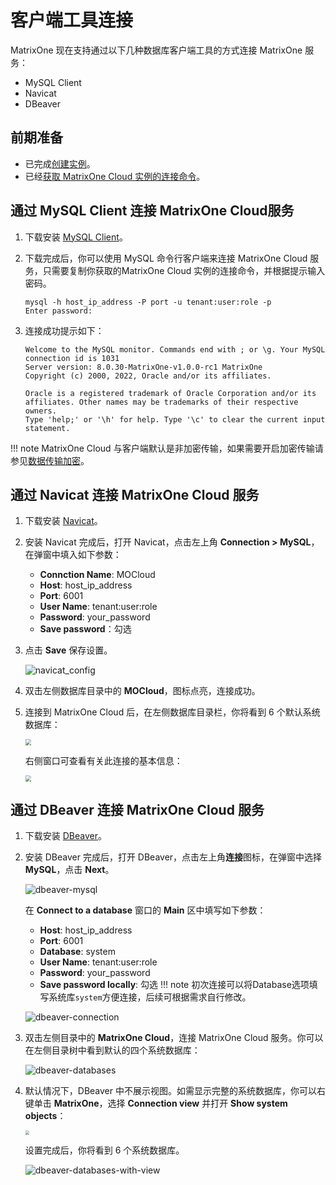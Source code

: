 # 客户端工具连接

MatrixOne 现在支持通过以下几种数据库客户端工具的方式连接 MatrixOne 服务：

- MySQL Client
- Navicat
- DBeaver

## 前期准备

- 已完成[创建实例](../../Instance-Mgmt/create-instance.md)。
- 已经[获取 MatrixOne Cloud 实例的连接命令](../../Instance-Mgmt/create-instance.md#_10)。

## 通过 MySQL Client 连接 MatrixOne Cloud服务

1. 下载安装 [MySQL Client](https://dev.mysql.com/downloads/installer/)。

2. 下载完成后，你可以使用 MySQL 命令行客户端来连接 MatrixOne Cloud 服务，只需要复制你获取的MatrixOne Cloud 实例的连接命令，并根据提示输入密码。

    ```
    mysql -h host_ip_address -P port -u tenant:user:role -p
    Enter password:
    ```


3. 连接成功提示如下：

    ```
    Welcome to the MySQL monitor. Commands end with ; or \g. Your MySQL connection id is 1031
    Server version: 8.0.30-MatrixOne-v1.0.0-rc1 MatrixOne
    Copyright (c) 2000, 2022, Oracle and/or its affiliates.

    Oracle is a registered trademark of Oracle Corporation and/or its affiliates. Other names may be trademarks of their respective owners.
    Type 'help;' or '\h' for help. Type '\c' to clear the current input statement.
    ```

!!! note
    MatrixOne Cloud 与客户端默认是非加密传输，如果需要开启加密传输请参见[数据传输加密](../../Security/TLS-introduction.md)。

## 通过 Navicat 连接 MatrixOne Cloud 服务

1. 下载安装 [Navicat](https://www.navicat.com/en/products)。

2. 安装 Navicat 完成后，打开 Navicat，点击左上角 **Connection > MySQL**，在弹窗中填入如下参数：

    - **Connction Name**: MOCloud
    - **Host**: host_ip_address
    - **Port**: 6001
    - **User Name**: tenant:user:role
    - **Password**: your_password
    - **Save password**：勾选

3. 点击 **Save** 保存设置。

    ![navicat_config](https://community-shared-data-1308875761.cos.ap-beijing.myqcloud.com/artwork/docs/develop/navicat-config.png)

4. 双击左侧数据库目录中的 **MOCloud**，图标点亮，连接成功。

5. 连接到 MatrixOne Cloud 后，在左侧数据库目录栏，你将看到 6 个默认系统数据库：

    <img src="https://community-shared-data-1308875761.cos.ap-beijing.myqcloud.com/artwork/docs/develop/navicat-databases.png"  style="zoom: 60%;" />

    右侧窗口可查看有关此连接的基本信息：

    <img src="https://community-shared-data-1308875761.cos.ap-beijing.myqcloud.com/artwork/docs/develop/navicat-connection.png"  style="zoom: 60%;" />

## 通过 DBeaver 连接 MatrixOne Cloud 服务

1. 下载安装 [DBeaver](https://dbeaver.io/download/)。

2. 安装 DBeaver 完成后，打开 DBeaver，点击左上角**连接**图标，在弹窗中选择 **MySQL**，点击 **Next**。

    ![dbeaver-mysql](https://community-shared-data-1308875761.cos.ap-beijing.myqcloud.com/artwork/docs/develop/dbeaver-mysql.png)

    在 **Connect to a database** 窗口的 **Main** 区中填写如下参数：

    - **Host**: host_ip_address
    - **Port**: 6001
    - **Database**: system
    - **User Name**: tenant:user:role
    - **Password**: your_password
    - **Save password locally**: 勾选
    !!! note
        初次连接可以将Database选项填写系统库`system`方便连接，后续可根据需求自行修改。

    ![dbeaver-connection](https://community-shared-data-1308875761.cos.ap-beijing.myqcloud.com/artwork/docs/develop/dbeaver-connection.png)
    

3. 双击左侧目录中的 **MatrixOne Cloud**，连接 MatrixOne Cloud 服务。你可以在左侧目录树中看到默认的四个系统数据库：

    ![dbeaver-databases](https://community-shared-data-1308875761.cos.ap-beijing.myqcloud.com/artwork/docs/develop/dbeaver-databases.png)

4. 默认情况下，DBeaver 中不展示视图。如需显示完整的系统数据库，你可以右键单击 **MatrixOne**，选择 **Connection view** 并打开 **Show system objects**：

    <img src="https://community-shared-data-1308875761.cos.ap-beijing.myqcloud.com/artwork/docs/develop/show-system-objects.png"  style="zoom: 40%;" />

    设置完成后，你将看到 6 个系统数据库。

    ![dbeaver-databases-with-view](https://community-shared-data-1308875761.cos.ap-beijing.myqcloud.com/artwork/docs/develop/dbeaver-databases-with-view.png)
